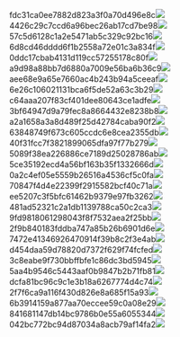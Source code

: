 fdc31ca0ee7882d823a3f0a70d496e8c<img  src="https://img.alicdn.com/bao/uploaded/i3/2639837995/TB2me9npIj_B1NjSZFHXXaDWpXa_!!2639837995.jpg_160x160.jpg">
4426c29c7ccd6a96bec26ab17cd7be98<img  src="https://img.alicdn.com/bao/uploaded/i4/2639837995/O1CN0128vl03pVszyGMqJ_!!2639837995.jpg_160x160.jpg">
57c5d6128c1a2e5471ab5c329c92bc16<img  src="https://img.alicdn.com/bao/uploaded/i3/2639837995/O1CN0128vl0EHQKbxN3lK_!!2639837995.jpg_160x160.jpg">
6d8cd46dddd6f1b2558a72e01c3a834f<img  src="https://img.alicdn.com/bao/uploaded/i2/2639837995/O1CN0128vl0Ih2dy6u3Fm_!!2639837995.jpg_160x160.jpg">
0ddc17cbab4131d119cc57255178c80f<img  src="https://img.alicdn.com/bao/uploaded/i1/2639837995/O1CN0128vl0KHRyAexEmp_!!2639837995.jpg_160x160.jpg">
a9d98a88bb7d6880a7009e56ba6b36c9<img  src="https://img.alicdn.com/bao/uploaded/i2/2639837995/TB2mEA3prZnBKNjSZFGXXbt3FXa_!!2639837995.jpg_160x160.jpg">
aee68e9a65e7660ac4b243b94a5ceeaf<img  src="https://img.alicdn.com/bao/uploaded/i3/2639837995/TB2Z4ECncj_B1NjSZFHXXaDWpXa_!!2639837995.jpg_160x160.jpg">
6e26c106021131bca6f5de52a63c3b29<img  src="https://img.alicdn.com/bao/uploaded/i3/2639837995/O1CN0128vl01xAQZlViQ5_!!2639837995.jpg_160x160.jpg">
c64aaa207f83cf401dee80643ce1adfe<img  src="https://img.alicdn.com/bao/uploaded/i4/2639837995/TB2HepBJh1YBuNjy1zcXXbNcXXa_!!2639837995.jpg_160x160.jpg">
3bf64947d9a79fec8a8664432e8238b8<img  src="https://img.alicdn.com/bao/uploaded/i4/2639837995/O1CN0128vl0crlIuBjuDl_!!2639837995.jpg_160x160.jpg">
a2a1658a3a8d489f25d42784caba90f2<img  src="https://img.alicdn.com/bao/uploaded/i4/2639837995/O1CN0128vl0FocLMl3t6j_!!2639837995.jpg_160x160.jpg">
63848749f673c605ccdc6e8cea2355db<img  src="https://img.alicdn.com/bao/uploaded/i1/2639837995/O1CN0128vl0Y8l0ANbkeI_!!2639837995.jpg_160x160.jpg">
40f31fcc7f3821899065dfa97f77b279<img  src="https://img.alicdn.com/imgextra/i2/2639837995/O1CN0128vl0egQAsyMcbp_!!2639837995.jpg">
5089f38ea226886ce7189d25028786ab<img  src="https://img.alicdn.com/imgextra/i3/2639837995/O1CN0128vl0hx6uZnblHr_!!2639837995.jpg">
5ce35192ecd4a56bf163b35f1332666d<img  src="https://img.alicdn.com/imgextra/i1/2639837995/O1CN0128vl0gbVqSmWVnZ_!!2639837995.jpg">
0a2c4ef05e5559b26516a4536cf5c0fa<img  src="https://img.alicdn.com/imgextra/i4/2639837995/O1CN0128vl0aLQNmLxTlw_!!2639837995.jpg">
70847f4d4e22399f2915582bcf40c71a<img  src="https://img.alicdn.com/imgextra/i3/2639837995/O1CN0128vl0i94PeJLo6l_!!2639837995.jpg">
ee5207c3f5bfc61462b9379e97fb3262<img  src="https://img.alicdn.com/imgextra/i1/2639837995/O1CN0128vl0gppHBLu9ni_!!2639837995.jpg">
481ad52321c2a1db1139788ca50c2ca3<img  src="https://img.alicdn.com/imgextra/i2/2639837995/O1CN0128vl0egQ6jWxsGR_!!2639837995.jpg">
9fd9818061298043f8f7532aea2f25bb<img  src="https://img.alicdn.com/imgextra/i4/2639837995/O1CN0128vl0gUMgbUZBk2_!!2639837995.jpg">
2f9b840183fddba747a85b26b6901d6e<img  src="https://img.alicdn.com/imgextra/i4/2639837995/O1CN0128vl0gHFTvDWAuG_!!2639837995.jpg">
7472e41346926470914f39b8c2f3e4ab<img  src="https://img.alicdn.com/imgextra/i2/2639837995/O1CN0128vl0hlORkNcL1T_!!2639837995.jpg">
d454daa59d78820d7372f629f74fcfed<img  src="https://img.alicdn.com/imgextra/i1/2639837995/O1CN0128vl0fUrdXrBqV5_!!2639837995.jpg">
3c8eabe9f730bbffbfe1c86dc3bd5945<img  src="https://img.alicdn.com/imgextra/i4/2639837995/O1CN0128vl0h7kVUTsphm_!!2639837995.jpg">
5aa4b9546c5443aaf0b9847b2b71fb81<img  src="https://img.alicdn.com/imgextra/i1/2639837995/O1CN0128vl0hlOB8XIlCX_!!2639837995.jpg">
dcfa81bc96c9c1e3b18a6267774d4c74<img  src="https://img.alicdn.com/imgextra/i2/2639837995/O1CN0128vl0hM3pfXq29v_!!2639837995.jpg">
2f7f6ca9a116f430d826e8a685f15a93<img  src="https://img.alicdn.com/imgextra/i2/2639837995/O1CN0128vl0hM2xf7VMvp_!!2639837995.jpg">
6b3914159a877aa70eccee59c0a08e29<img  src="https://img.alicdn.com/imgextra/i1/2639837995/O1CN0128vl0h7liG0w76j_!!2639837995.jpg">
841681147db14bc9786b0e55a6055344<img  src="https://img.alicdn.com/imgextra/i4/2639837995/O1CN0128vl0gHFPlL6Dhz_!!2639837995.jpg">
042bc772bc94d87034a8acb79af14fa2<img  src="https://img.alicdn.com/imgextra/i4/2639837995/O1CN0128vl0h7lJLEBgm4_!!2639837995.jpg">
